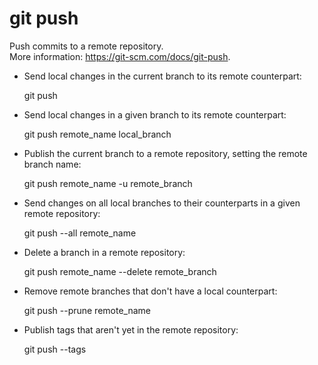 # git push                                                                                    
                                                                                              
  Push commits to a remote repository.                                                        
  More information: <https://git-scm.com/docs/git-push>.                                      
                                                                                              
- Send local changes in the current branch to its remote counterpart:                         
                                                                                              
  git push                                                                                    
                                                                                              
- Send local changes in a given branch to its remote counterpart:                             
                                                                                              
  git push remote_name local_branch                                                           
                                                                                              
- Publish the current branch to a remote repository, setting the remote branch name:          
                                                                                              
  git push remote_name -u remote_branch                                                       
                                                                                              
- Send changes on all local branches to their counterparts in a given remote repository:      
                                                                                              
  git push --all remote_name                                                                  
                                                                                              
- Delete a branch in a remote repository:                                                     
                                                                                              
  git push remote_name --delete remote_branch                                                 
                                                                                              
- Remove remote branches that don't have a local counterpart:                                 
                                                                                              
  git push --prune remote_name                                                                
                                                                                              
- Publish tags that aren't yet in the remote repository:                                      
                                                                                              
  git push --tags                                                                             
                                                                                              
                                                                                              
                                                                                              

